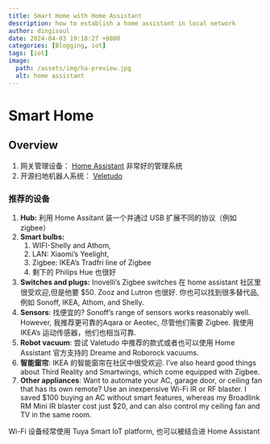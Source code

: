 ```yaml
---
title: Smart Home with Home Assistant
description: how to establish a home assistant in local network
author: dingisoul
date: 2024-04-03 19:18:27 +0800
categories: [Blogging, iot]
tags: [iot]
image:
  path: /assets/img/ha-preview.jpg
  alt: home assistant
---
```


# Smart Home 

## Overview

1. 网关管理设备： [Home Assistant](https://www.home-assistant.io/) 非常好的管理系统
2. 开源扫地机器人系统： [Veletudo](https://valetudo.cloud/)

### 推荐的设备

1. **Hub:** 利用 Home Assitant 装一个并通过 USB 扩展不同的协议（例如zigbee）
2. **Smart bulbs:** 
   1. WIFI-Shelly and Athom,
   2. LAN: Xiaomi’s Yeelight,
   3. Zigbee: IKEA’s Tradfri line of Zigbee 
   4. 剩下的 Philips Hue 也很好
3. **Switches and plugs:** Inovelli’s Zigbee switches 在 home assistant 社区里很受欢迎,但是他要 $50. Zooz and Lutron 也很好. 你也可以找到很多替代品,例如 Sonoff, IKEA, Athom, and Shelly.
4. **Sensors**: 找便宜的? Sonoff’s range of sensors works reasonably well. However, 我推荐更可靠的Aqara or Aeotec, 尽管他们需要 Zigbee. 我使用 IKEA’s 运动传感器，他们也相当可靠.
5. **Robot vacuum**: 尝试 Valetudo 中推荐的款式或者也可以使用 Home Assistant 官方支持的 Dreame and Roborock vacuums.
6. **智能窗帘**: IKEA 的智能窗帘在社区中很受欢迎. I’ve also heard good things about Third Reality and Smartwings, which come equipped with Zigbee.
7. **Other appliances**: Want to automate your AC, garage  door, or ceiling fan that has its own remote? Use an inexpensive Wi-Fi  IR or RF blaster. I saved \$100 buying an AC without smart features,  whereas my Broadlink RM Mini IR blaster cost just \$20, and can also  control my ceiling fan and TV in the same room.

Wi-Fi 设备经常使用 Tuya Smart IoT platform, 也可以被结合进 Home Assistant



